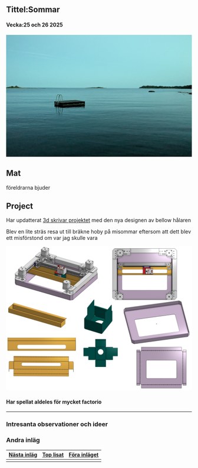 ## Tittel:Sommar

#### Vecka:25 och 26 2025

![](assets/20250623_205152_image.png)

## Mat

föreldrarna bjuder

## Project

Har updatterat [3d skrivar projektet](https://caspian.rosengren.nu/Projekt/3dSkrivare.html#design) med den nya designen av bellow hålaren

Blev en lite sträs resa ut till bräkne hoby på misommar eftersom att dett blev ett misförstond om var jag skulle vara


![](assets/20250629_224915_image.png)



#### Har spellat aldeles för mycket factorio

---

### Intresanta observationer och ideer

### Andra inläg


| [Nästa inläg](https://caspian.rosengren.nu/blog/31-25.html) | [Top lisat](https://caspian.rosengren.nu/blog.html) | [Föra inläget](https://caspian.rosengren.nu/blog/24-25.html) |
| --------------------------------------------------------------- | ----------------------------------------------------- | ---------------------------------------------------------------- |
|                                                               |                                                     |                                                                |
